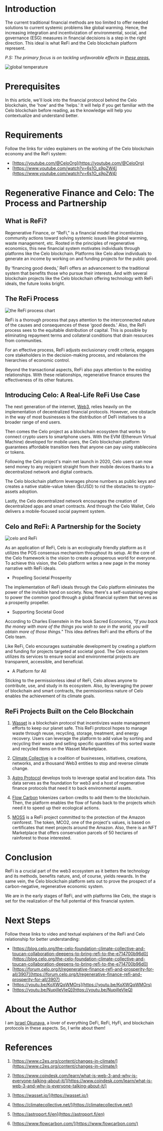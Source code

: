 
# Introduction
The current traditional financial methods are too limited to offer needed solutions to current systemic problems like global warming. Hence, the increasing integration and incentivization of environmental, social, and governance (ESG) measures in financial decisions is a step in the right direction. This ideal is what ReFi and the Celo blockchain platform represent.

*P.S: The primary focus is on tackling unfavorable effects in [these areas.](https://www.c2es.org/content/changes-in-climate/)*

![global temperature](https://drive.google.com/file/d/1IOhzZAQzJdPbOdIBV6IsCFmUop6nOho0/view)

# Prerequisites
In this article, we'll look into the financial protocol behind the Celo blockchain, the 'how' and the 'helps.' It will help if you get familiar with the Celo blockchain before reading, as the knowledge will help you contextualize and understand better. 

# Requirements
Follow the links for video explainers on the working of the Celo blockchain economy and the ReFi system:
- [https://youtube.com/@CeloOrg](https://youtube.com/@CeloOrg)
- [https://www.youtube.com/watch?v=6s1O_s9pZW4](https://www.youtube.com/watch?v=6s1O_s9pZW4)

# Regenerative Finance and Celo: The Process and Partnership
## What is ReFi?
Regenerative Finance, or "ReFi," is a financial model that incentivizes community actions toward solving systemic issues like global warming, waste management, etc. Rooted in the principles of regenerative economics, this new financial system motivates individuals through platforms like the Celo blockchain. Platforms like Celo allow individuals to generate an income by working on and funding projects for the public good.

By ‘financing good deeds,’ ReFi offers an advancement to the traditional system that benefits those who pursue their interests. And with several blockchain projects like the Celo blockchain offering technology with ReFi ideals, the future looks bright.

## The ReFi Process
![the ReFi process chart](https://drive.google.com/file/d/1IH7LtqoAMX-GLXXtwNWY-tPUeJ9__FmS/view)

ReFi is a thorough process that pays attention to the interconnected nature of the causes and consequences of these ‘good deeds.’ Also, the ReFi process sees to the equitable distribution of capital. This is possible by eliminating repayment terms and collateral conditions that drain resources from communities.

For an effective process, ReFi adjusts exclusionary credit criteria, engages core stakeholders in the decision-making process, and rebalances the hierarchies of economic control.

Beyond the transactional aspects, ReFi also pays attention to the existing relationships. With these relationships, regenerative finance ensures the effectiveness of its other features. 

## Introducing Celo: A Real-Life ReFi Use Case

The next generation of the internet, [Web3,](https://www.coindesk.com/learn/what-is-web-3-and-why-is-everyone-talking-about-it/) relies heavily on the implementation of decentralized financial protocols. However, one obstacle in the way of most businesses is the distribution of DeFi initiatives to a broader range of end users.

Then comes the Celo project as a blockchain ecosystem that works to connect crypto users to smartphone users. With the EVM (Ethereum Virtual Machine) developed for mobile users, the Celo blockchain platform guarantees affordable transition fees that anyone can pay using stablecoins or tokens.

Following the Celo project's main net launch in 2020, Celo users can now send money to any recipient straight from their mobile devices thanks to a decentralized network and digital contracts. 

The Celo blockchain platform leverages phone numbers as public keys and creates a native stable-value token ($cUSD) to rid the obstacles to crypto-assets adoption.

Lastly, the Celo decentralized network encourages the creation of decentralized apps and smart contracts. And through the Celo Wallet, Celo delivers a mobile-focused social payment system.

## Celo and ReFi: A Partnership for the Society
![celo and ReFi](https://drive.google.com/file/d/1IcA8ezwYtHa-XWN7xaTxklpXi4XElxRS/view)

As an application of ReFi, Celo is an ecologically friendly platform as it utilizes the POS consensus mechanism throughout its setup. At the core of the Celo framework is the vision to create a prosperous world for everyone. To achieve this vision, the Celo platform writes a new page in the money narrative with ReFi ideals.

- Propelling Societal Prosperity

The implementation of ReFi ideals through the Celo platform eliminates the power of the invisible hand on society. Now, there's a self-sustaining engine to power the common good through a global financial system that serves as a prosperity propeller.

- Supporting Societal Good

According to Charles Eisenstein in the book Sacred Economics, *"If you back the money with more of the things you wish to see in the world, you will obtain more of those things."* This idea defines ReFi and the efforts of the Celo team. 

Like ReFi, Celo encourages sustainable development by creating a platform and funding for projects targeted at societal good. The Celo ecosystem utilizes its services to ensure social and environmental projects are transparent, accessible, and beneficial.

- A Platform for All

Sticking to the permissionless ideal of ReFi, Celo allows anyone to contribute, use, and study in its ecosystem. Also, by leveraging the power of blockchain and smart contracts, the permissionless nature of Celo enables the achievement of its climate goals. 

## ReFi Projects Built on the Celo Blockchain

1. [Wasset](https://wasset.io/) is a blockchain protocol that incentivizes waste management efforts to keep our planet safe. This ReFi protocol hopes to manage waste through reuse, recycling, storage, treatment, and energy recovery. Users can leverage the platform to add value by sorting and recycling their waste and selling specific quantities of this sorted waste and recycled items on the Wasset Marketplace.

2. [Climate Collective](https://climatecollective.net/) is a coalition of businesses, initiatives, creations, networks, and a thousand Web3 entities to stop and reverse climate change.

3. [Astro Protocol](https://astroport.fi/en) develops tools to leverage spatial and location data. This data serves as the foundation for web3 and a host of regenerative finance protocols that need it to back environmental assets.

4. [Flow Carbon](https://www.flowcarbon.com/) tokenizes carbon credits to add them to the blockchain. Then, the platform enables the flow of funds back to the projects which need it to speed up their ecological actions.

5. [MOSS](https://moss.earth/) is a ReFi project committed to the protection of the Amazon rainforest. The token, MCO2, one of the project's values, is based on certificates that meet projects around the Amazon. Also, there is an NFT Marketplace that offers conservation parcels of 50 hectares of rainforest to those interested.

# Conclusion

ReFi is a crucial part of the web3 ecosystem as it betters the technology and its methods, benefits nature, and, of course, yields rewards. In the same vein, the Celo blockchain platform sets out to prove the prospect of a carbon-negative, regenerative economic system.

We are in the early stages of ReFi, and with platforms like Celo, the stage is set for the realization of the full potential of this financial system. 

# Next Steps

Follow these links to video and textual explainers of the ReFi and Celo relationship for better understanding:
- [https://blog.celo.org/the-celo-foundation-climate-collective-and-toucan-collaboration-deepens-to-bring-refi-to-the-e714700b96d0](https://blog.celo.org/the-celo-foundation-climate-collective-and-toucan-collaboration-deepens-to-bring-refi-to-the-e714700b96d0)
- [https://forum.celo.org/t/regenerative-finance-refi-and-prosperity-for-all/3907](https://forum.celo.org/t/regenerative-finance-refi-and-prosperity-for-all/3907)
- [https://youtu.be/KoXWQqWMOrs](https://youtu.be/KoXWQqWMOrs)
- [https://youtu.be/NupjIleVIeQ](https://youtu.be/NupjIleVIeQ)

# About the Author

I am [Israel Okunaya,](https://meetisraelokunaya.curious.page/) a lover of everything DeFi, ReFi, HyFi, and blockchain protocols in these aspects. So, I write about them! 

# References

1. [https://www.c2es.org/content/changes-in-climate/](https://www.c2es.org/content/changes-in-climate/)

2. [https://www.coindesk.com/learn/what-is-web-3-and-why-is-everyone-talking-about-it/](https://www.coindesk.com/learn/what-is-web-3-and-why-is-everyone-talking-about-it/)

3. [https://wasset.io/](https://wasset.io/)

4. [https://climatecollective.net/](https://climatecollective.net/)

5. [https://astroport.fi/en](https://astroport.fi/en)

6. [https://www.flowcarbon.com/](https://www.flowcarbon.com/)
